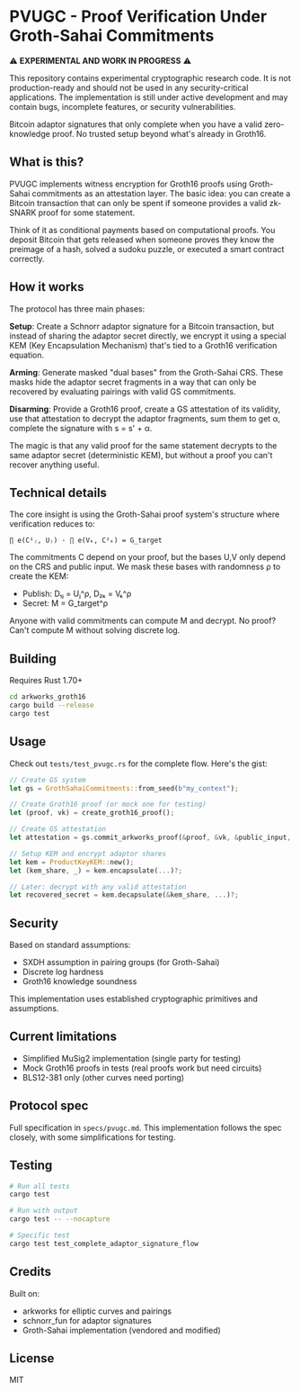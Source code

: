 # PVUGC - Proof Verification Under Groth-Sahai Commitments

⚠️ **EXPERIMENTAL AND WORK IN PROGRESS** ⚠️

This repository contains experimental cryptographic research code. It is not production-ready and should not be used in any security-critical applications. The implementation is still under active development and may contain bugs, incomplete features, or security vulnerabilities.

Bitcoin adaptor signatures that only complete when you have a valid zero-knowledge proof. No trusted setup beyond what's already in Groth16.

## What is this?

PVUGC implements witness encryption for Groth16 proofs using Groth-Sahai commitments as an attestation layer. The basic idea: you can create a Bitcoin transaction that can only be spent if someone provides a valid zk-SNARK proof for some statement.

Think of it as conditional payments based on computational proofs. You deposit Bitcoin that gets released when someone proves they know the preimage of a hash, solved a sudoku puzzle, or executed a smart contract correctly.

## How it works

The protocol has three main phases:

**Setup**: Create a Schnorr adaptor signature for a Bitcoin transaction, but instead of sharing the adaptor secret directly, we encrypt it using a special KEM (Key Encapsulation Mechanism) that's tied to a Groth16 verification equation.

**Arming**: Generate masked "dual bases" from the Groth-Sahai CRS. These masks hide the adaptor secret fragments in a way that can only be recovered by evaluating pairings with valid GS commitments.

**Disarming**: Provide a Groth16 proof, create a GS attestation of its validity, use that attestation to decrypt the adaptor fragments, sum them to get α, complete the signature with s = s' + α.

The magic is that any valid proof for the same statement decrypts to the same adaptor secret (deterministic KEM), but without a proof you can't recover anything useful.

## Technical details

The core insight is using the Groth-Sahai proof system's structure where verification reduces to:
```
∏ e(C¹ⱼ, Uⱼ) · ∏ e(Vₖ, C²ₖ) = G_target
```

The commitments C depend on your proof, but the bases U,V only depend on the CRS and public input. We mask these bases with randomness ρ to create the KEM:
- Publish: D₁ⱼ = Uⱼ^ρ, D₂ₖ = Vₖ^ρ  
- Secret: M = G_target^ρ

Anyone with valid commitments can compute M and decrypt. No proof? Can't compute M without solving discrete log.

## Building

Requires Rust 1.70+

```bash
cd arkworks_groth16
cargo build --release
cargo test
```

## Usage

Check out `tests/test_pvugc.rs` for the complete flow. Here's the gist:

```rust
// Create GS system
let gs = GrothSahaiCommitments::from_seed(b"my_context");

// Create Groth16 proof (or mock one for testing)
let (proof, vk) = create_groth16_proof();

// Create GS attestation
let attestation = gs.commit_arkworks_proof(&proof, &vk, &public_input, true)?;

// Setup KEM and encrypt adaptor shares
let kem = ProductKeyKEM::new();
let (kem_share, _) = kem.encapsulate(...)?;

// Later: decrypt with any valid attestation
let recovered_secret = kem.decapsulate(&kem_share, ...)?;
```

## Security

Based on standard assumptions:
- SXDH assumption in pairing groups (for Groth-Sahai)  
- Discrete log hardness
- Groth16 knowledge soundness

This implementation uses established cryptographic primitives and assumptions.

## Current limitations

- Simplified MuSig2 implementation (single party for testing)
- Mock Groth16 proofs in tests (real proofs work but need circuits)
- BLS12-381 only (other curves need porting)

## Protocol spec

Full specification in `specs/pvugc.md`. This implementation follows the spec closely, with some simplifications for testing.

## Testing

```bash
# Run all tests
cargo test

# Run with output
cargo test -- --nocapture

# Specific test
cargo test test_complete_adaptor_signature_flow
```

## Credits

Built on:
- arkworks for elliptic curves and pairings
- schnorr_fun for adaptor signatures  
- Groth-Sahai implementation (vendored and modified)

## License

MIT
